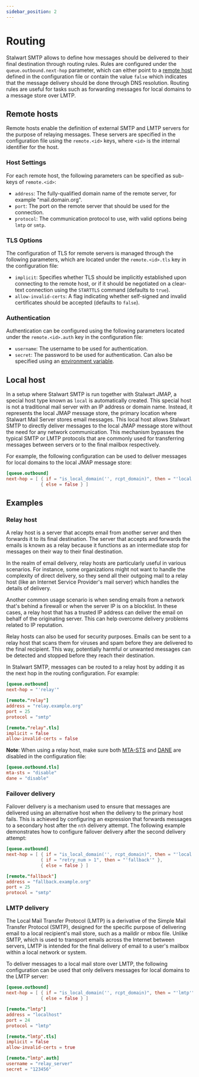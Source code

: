 ```yaml
---
sidebar_position: 2
---
```


# Routing

Stalwart SMTP allows to define how messages should be delivered to their final destination through routing rules. Rules are configured under the `queue.outbound.next-hop` parameter, which can either point to a [remote host](#remote-hosts) defined in the configuration file or contain the value `false` which indicates that the message delivery should be done through DNS resolution. Routing rules are useful for tasks such as forwarding messages for local domains to a message store over LMTP.

## Remote hosts

Remote hosts enable the definition of external SMTP and LMTP servers for the purpose of relaying messages. These servers are specified in the configuration file using the `remote.<id>` keys, where `<id>` is the internal identifier for the host.

### Host Settings

For each remote host, the following parameters can be specified as sub-keys of `remote.<id>`:

- `address`: The fully-qualified domain name of the remote server, for example "mail.domain.org".
- `port`: The port on the remote server that should be used for the connection.
- `protocol`: The communication protocol to use, with valid options being `lmtp` or `smtp`.

### TLS Options

The configuration of TLS for remote servers is managed through the following parameters, which are located under the `remote.<id>.tls` key in the configuration file:

- `implicit`: Specifies whether TLS should be implicitly established upon connecting to the remote host, or if it should be negotiated on a clear-text connection using the `STARTTLS` command (defaults to `true`).
- `allow-invalid-certs`: A flag indicating whether self-signed and invalid certificates should be accepted (defaults to `false`).

### Authentication

Authentication can be configured using the following parameters located under the `remote.<id>.auth` key in the configuration file:

- `username`: The username to be used for authentication.
- `secret`: The password to be used for authentication. Can also be specified using an [environment variable](/docs/configuration/macros).

## Local host

In a setup where Stalwart SMTP is run together with Stalwart JMAP, a special host type known as `local` is automatically created. This special host is not a traditional mail server with an IP address or domain name. Instead, it represents the local JMAP message store, the primary location where Stalwart Mail Server stores email messages.
This local host allows Stalwart SMTP to directly deliver messages to the local JMAP message store without the need for any network communication. This mechanism bypasses the typical SMTP or LMTP protocols that are commonly used for transferring messages between servers or to the final mailbox respectively.

For example, the following configuration can be used to deliver messages for local domains to the local JMAP message store:

```toml
[queue.outbound]
next-hop = [ { if = "is_local_domain('', rcpt_domain)", then = "'local'" }, 
             { else = false } ]
```

## Examples

### Relay host

A relay host is a server that accepts email from another server and then forwards it to its final destination. The server that accepts and forwards the emails is known as a relay because it functions as an intermediate stop for messages on their way to their final destination.

In the realm of email delivery, relay hosts are particularly useful in various scenarios. For instance, some organizations might not want to handle the complexity of direct delivery, so they send all their outgoing mail to a relay host (like an Internet Service Provider's mail server) which handles the details of delivery.

Another common usage scenario is when sending emails from a network that's behind a firewall or when the server IP is on a blocklist. In these cases, a relay host that has a trusted IP address can deliver the email on behalf of the originating server. This can help overcome delivery problems related to IP reputation.

Relay hosts can also be used for security purposes. Emails can be sent to a relay host that scans them for viruses and spam before they are delivered to the final recipient. This way, potentially harmful or unwanted messages can be detected and stopped before they reach their destination.

In Stalwart SMTP, messages can be routed to a relay host by adding it as the next hop in the routing configuration. For example:

```toml
[queue.outbound]
next-hop = "'relay'"

[remote."relay"]
address = "relay.example.org"
port = 25
protocol = "smtp"

[remote."relay".tls]
implicit = false
allow-invalid-certs = false
```

**Note**: When using a relay host, make sure both [MTA-STS](/docs/smtp/outbound/tls#mta-sts) and [DANE](/docs/smtp/outbound/tls#dane) are disabled in the configuration file:

```toml
[queue.outbound.tls]
mta-sts = "disable"
dane = "disable"
```

### Failover delivery

Failover delivery is a mechanism used to ensure that messages are delivered using an alternative host when the delivery to the primary host fails. This is achieved by configuring an expression that forwards messages to a secondary host after the `nth` delivery attempt. The following example demonstrates how to configure failover delivery after the second delivery attempt:

```toml
[queue.outbound]
next-hop = [ { if = "is_local_domain('', rcpt_domain)", then = "'local'" }, 
             { if = "retry_num > 1", then = "'fallback'" }, 
             { else = false } ]

[remote."fallback"]
address = "fallback.example.org"
port = 25
protocol = "smtp"
```

### LMTP delivery

The Local Mail Transfer Protocol (LMTP) is a derivative of the Simple Mail Transfer Protocol (SMTP), designed for the specific purpose of delivering email to a local recipient's mail store, such as a maildir or mbox file. Unlike SMTP, which is used to transport emails across the Internet between servers, LMTP is intended for the final delivery of email to a user's mailbox within a local network or system.

To deliver messages to a local mail store over LMTP, the following configuration can be used that only delivers messages for local domains to the LMTP server:

```toml
[queue.outbound]
next-hop = [ { if = "is_local_domain('', rcpt_domain)", then = "'lmtp'" }, 
             { else = false } ]

[remote."lmtp"]
address = "localhost"
port = 24
protocol = "lmtp"

[remote."lmtp".tls]
implicit = false
allow-invalid-certs = true

[remote."lmtp".auth]
username = "relay_server"
secret = "123456"
```

